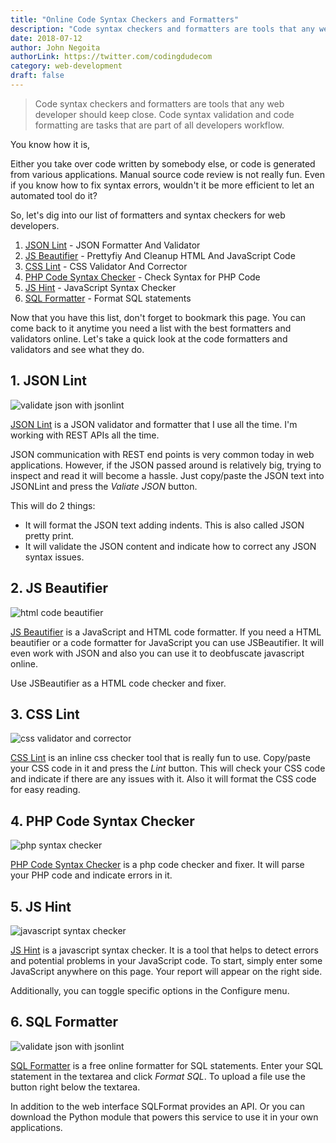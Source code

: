 ```yaml
---
title: "Online Code Syntax Checkers and Formatters"
description: "Code syntax checkers and formatters are tools that any web developer should keep close. Code syntax validation and code formatting are tasks that are part of all developers workflow"
date: 2018-07-12
author: John Negoita
authorLink: https://twitter.com/codingdudecom
category: web-development
draft: false
---
```


> Code syntax checkers and formatters are tools that any web developer should keep close. Code syntax validation and code formatting are tasks that are part of all developers workflow. 

You know how it is,

Either you take over code written by somebody else, or code is generated from various applications. Manual source code review is not really fun. Even if you know how to fix syntax errors, wouldn't it be more efficient to let an automated tool do it?

So, let's dig into our list of formatters and syntax checkers for web developers.


1. [JSON Lint](https://jsonlint.com/) - JSON Formatter And Validator
2. [JS Beautifier](http://jsbeautifier.org/) - Prettyfiy And Cleanup HTML And JavaScript Code
3. [CSS Lint](http://csslint.net/) - CSS Validator And Corrector 
4. [PHP Code Syntax Checker](https://phpcodechecker.com/) - Check Syntax for PHP Code
5. [JS Hint](http://jshint.com/) - JavaScript Syntax Checker
6. [SQL Formatter](https://sqlformat.org/) - Format SQL statements


Now that you have this list, don't forget to bookmark this page. You can come back to it anytime you need a list with the best formatters and validators online. Let's take a quick look at the code formatters and validators and see what they do.

## 1. JSON Lint ##

![validate json with jsonlint](/img/code-validators/json-code-validator-formatter.jpg)

[JSON Lint](https://jsonlint.com/) is a JSON validator and formatter that I use all the time. I'm working with REST APIs all the time.

JSON communication with REST end points is very common today in web applications. However, if the JSON passed around is relatively big, trying to inspect and read it will become a hassle. Just copy/paste the JSON text into JSONLint and press the *Valiate JSON* button.

This will do 2 things:

- It will format the JSON text adding indents. This is also called JSON pretty print.
- It will validate the JSON content and indicate how to correct any JSON syntax issues.

## 2. JS Beautifier ##

![html code beautifier](/img/code-validators/html-code-beautifier.jpg)

[JS Beautifier](http://jsbeautifier.org/) is a JavaScript and HTML code formatter. If you need a HTML beautifier or a code formatter for JavaScript you can use JSBeautifier. It will even work with JSON and also you can use it to deobfuscate javascript online.

Use JSBeautifier as a HTML code checker and fixer.

## 3. CSS Lint ##

![css validator and corrector](/img/code-validators/css-lint-validator-and-corrector.jpg)

[CSS Lint](http://csslint.net/) is an inline css checker tool that is really fun to use. Copy/paste your CSS code in it and press the *Lint* button. This will check your CSS code and indicate if there are any issues with it. Also it will format the CSS code for easy reading.

## 4. PHP Code Syntax Checker ##

![php syntax checker](/img/code-validators/php-code-syntax-checker.jpg)

[PHP Code Syntax Checker](https://phpcodechecker.com/) is a php code checker and fixer. It will parse your PHP code and indicate errors in it.

## 5. JS Hint ##

![javascript syntax checker](/img/code-validators/javascript-code-syntax-checker.jpg)

[JS Hint](http://jshint.com/) is a javascript syntax checker. It is a tool that helps to detect errors and potential problems in your JavaScript code. To start, simply enter some JavaScript anywhere on this page. Your report will appear on the right side.

Additionally, you can toggle specific options in the Configure menu.

## 6. SQL Formatter ##

![validate json with jsonlint](/img/code-validators/sql-formatter.png)

[SQL Formatter](https://sqlformat.org/) is a free online formatter for SQL statements. Enter your SQL statement in the textarea and click *Format SQL*. To upload a file use the button right below the textarea.

In addition to the web interface SQLFormat provides an API. Or you can download the Python module that powers this service to use it in your own applications.